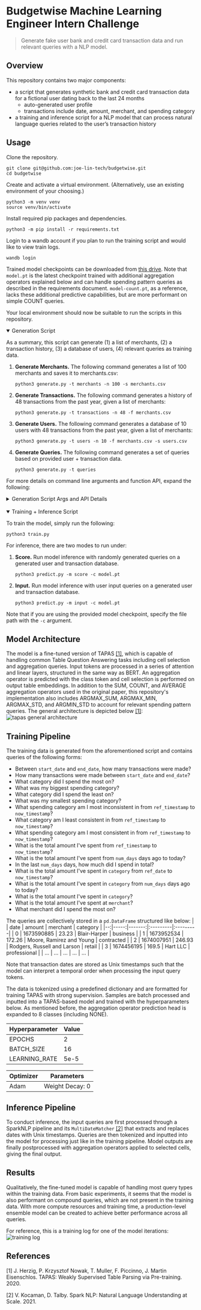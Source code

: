 # Budgetwise Machine Learning Engineer Intern Challenge
> Generate fake user bank and credit card transaction data and run relevant queries with a NLP model.

## Overview
This repository contains two major components:
- a script that generates synthetic bank and credit card transaction data for a fictional user dating back to the last 24 months
    - auto-generated user profile
    - transactions include date, amount, merchant, and spending category
- a training and inference script for a NLP model that can process natural language queries related to the user’s transaction history

## Usage
Clone the repository.
```shell
git clone git@github.com:joe-lin-tech/budgetwise.git
cd budgetwise
```

Create and activate a virtual environment. (Alternatively, use an existing environment of your choosing.)
```shell
python3 -m venv venv
source venv/bin/activate
```

Install required pip packages and dependencies.
```shell
python3 -m pip install -r requirements.txt
```

Login to a wandb account if you plan to run the training script and would like to view train logs.
```shell
wandb login
```

Trained model checkpoints can be downloaded from [this drive](https://drive.google.com/drive/folders/1upZtIfHsucYy6cmJo2a8-6yT9dVD5Amt?usp=sharing). Note that ```model.pt``` is the latest checkpoint trained with additional aggregation operators explained below and can handle spending pattern queries as described in the requirements document. ```model-count.pt```, as a reference, lacks these additional predictive capabilities, but are more performant on simple COUNT queries.

Your local environment should now be suitable to run the scripts in this repository.

<details open>
<summary>Generation Script</summary>

As a summary, this script can generate (1) a list of merchants, (2) a transaction history, (3) a database of users, (4) relevant queries as training data.

1. **Generate Merchants.** The following command generates a list of 100 merchants and saves it to merchants.csv:

    ```shell
    python3 generate.py -t merchants -n 100 -s merchants.csv
    ```

2. **Generate Transactions.** The following command generates a history of 48 transactions from the past year, given a list of merchants:

    ```shell
    python3 generate.py -t transactions -n 48 -f merchants.csv
    ```

3. **Generate Users.** The following command generates a database of 10 users with 48 transactions from the past year, given a list of merchants:

    ```shell
    python3 generate.py -t users -n 10 -f merchants.csv -s users.csv
    ```

4. **Generate Queries.** The following command generates a set of queries based on provided user + transaction data.

    ```shell
    python3 generate.py -t queries
    ```

For more details on command line arguments and function API, expand the following:
<details>
<summary>Generation Script Args and API Details</summary>

| Specifier | Usage |
| --------- | --------- |
| ```-t```, ```--type``` | type of data to generate (```merchants```, ```transactions```, ```users```, or ```queries```) |
| ```-n```, ```--num``` | number of data points to generate |
| ```-d```, ```--delta``` | how far in the past to generate transactions from (in days) |
| ```-f```, ```--file``` | path to data source file |
| ```-s```, ```--save-file``` | path to save file |

```shell
generate_merchants(num: int = 1000, save_file: str = None)
    Generates a list of fake merchants and saves their name and corresponding category in a file.
    
    If the argument `save_file` is None, the list is saved as merchants.csv in the current working directory.
    
    Args:
        num: Number of fake merchants to generate (default is 1000)
        save_file: Path to save file (default is None)
```

```shell
generate_transactions(num: int = 48, delta: int = 365, file: str = 'merchants.csv', save_file: str = None)
    Generates a list of fake transactions (from `delta` days in the past to now) given a list of merchants.
    
    If the argument `save_file` is None, the list of transactions is returned instead.
    
    Args:
        num: Number of fake transactions to generate (default is 48)
        delta: Number of days in the past to generate transactions from (default is 365)
        file: Path to list of merchants (default is merchants.csv)
        save_file: Path to save file (default is None)
    
    Returns:
        List of generated transactions
```

```shell
generate_users(num: int = 10, file: str = 'merchants.csv', save_file: str = None)
    Generates a list of fake users and saves their profile and transactions in a file.
    
    If the argument `save_file` is None, the list is saved as users.csv in the current working directory.
    
    Args:
        num: Number of fake users to generate (default is 10)
        file: Path to list of merchants for generating transactions from (default is merchants.csv)
        save_file: Path to save file (default is None)
```

```shell
generate_queries(file: str = 'users.csv', save_file: str = None)
    Generates a set of queries in a SQA-similar format.
    
    If the argument `save_file` is None, the list is saved as data.csv in the current working directory.
    
    Args:
        file: Path to list of users (default is users.csv)
        save_file: Path to save file (default is None)
```
</details>
</details>

<br>
<details open>
<summary>Training + Inference Script</summary>

To train the model, simply run the following:
```shell
python3 train.py
```

For inference, there are two modes to run under:

1. **Score.** Run model inference with randomly generated queries on a generated user and transaction database.
    ```shell
    python3 predict.py -m score -c model.pt
    ```

2. **Input.** Run model inference with user input queries on a generated user and transaction database.
    ```shell
    python3 predict.py -m input -c model.pt
    ```

Note that if you are using the provided model checkpoint, specify the file path with the ```-c``` argument.
</details>

## Model Architecture
The model is a fine-tuned version of TAPAS [[1]](#1), which is capable of handling common Table Question Answering tasks including cell selection and aggregation queries. Input tokens are processed in a series of attention and linear layers, structured in the same way as BERT. An aggregation operator is predicted with the class token and cell selection is performed on output table embeddings. In addition to the SUM, COUNT, and AVERAGE aggregation operators used in the original paper, this repository's implementation also includes ARGMAX_SUM, ARGMAX_MIN, ARGMAX_STD, and ARGMIN_STD to account for relevant spending pattern queries. The general architecture is depicted below [[1]](#1):
![tapas general architecture](references/tapas.png)

## Training Pipeline
The training data is generated from the aforementioned script and contains queries of the following forms:
- Between ```start_date``` and ```end_date```, how many transactions were made?
- How many transactions were made between ```start_date``` and ```end_date```?
- What category did I spend the most on?
- What was my biggest spending category?
- What category did I spend the least on?
- What was my smallest spending category?
- What spending category am I most inconsistent in from ```ref_timestamp``` to ```now_timestamp```?
- What category am I least consistent in from ```ref_timestamp``` to ```now_timestamp```?
- What spending category am I most consistent in from ```ref_timestamp``` to ```now_timestamp```?
- What is the total amount I've spent from ```ref_timestamp``` to ```now_timestamp```?
- What is the total amount I've spent from ```num_days``` days ago to today?
- In the last ```num_days``` days, how much did I spend in total?
- What is the total amount I've spent in ```category``` from ```ref_date``` to ```now_timestamp```?
- What is the total amount I've spent in ```category``` from ```num_days``` days ago to today?
- What is the total amount I've spent in ```category```?
- What is the total amount I've spent at ```merchant```?
- What merchant did I spend the most on?

The queries are collectively stored in a `pd.DataFrame` structured like below:
|   | date | amount | merchant | category |
|--:|-----:|-------:|:---------|:---------|
| 0 | 1673590885 | 23.23 | Blair-Harper | business |
| 1 | 1673952534 | 172.26 | Moore, Ramirez and Young | contracted |
| 2 | 1674007951 | 246.93 | Rodgers, Russell and Larson | retail |
| 3 | 1674456195 | 169.5 | Hart LLC | professional |
| ... | ... | ... | ... | ... |

Note that transaction dates are stored as Unix timestamps such that the model can interpret a temporal order when processing the input query tokens.

The data is tokenized using a predefined dictionary and are formatted for training TAPAS with strong supervision. Samples are batch processed and inputted into a TAPAS-based model and trained with the hyperparameters below. As mentioned before, the aggregation operator prediction head is expanded to 8 classes (including NONE).

| Hyperparameter | Value |
| --------- | --------- |
| EPOCHS | 2 |
| BATCH_SIZE | 16 |
| LEARNING_RATE | 5e-5 |

| Optimizer | Parameters |
| --------- | --------- |
| Adam | Weight Decay: 0 |

## Inference Pipeline
To conduct inference, the input queries are first processed through a SparkNLP pipeline and its ```MultiDateMatcher``` [[2]](#2) that extracts and replaces dates with Unix timestamps. Queries are then tokenized and inputted into the model for processing just like in the training pipeline. Model outputs are finally postprocessed with aggregation operators applied to selected cells, giving the final output.

## Results
Qualitatively, the fine-tuned model is capable of handling most query types within the training data. From basic experiments, it seems that the model is also performant on compound queries, which are not present in the training data. With more compute resources and training time, a production-level ensemble model can be created to achieve better performance across all queries.

For reference, this is a training log for one of the model iterations:
![training log](references/log.png)

## References
<a id="1">[1]</a>
J. Herzig, P. Krzysztof Nowak, T. Muller, F. Piccinno, J. Martin Eisenschlos. TAPAS: Weakly Supervised Table Parsing via Pre-training. 2020.

<a id="2">[2]</a>
V. Kocaman, D. Talby. Spark NLP: Natural Language Understanding at Scale. 2021.